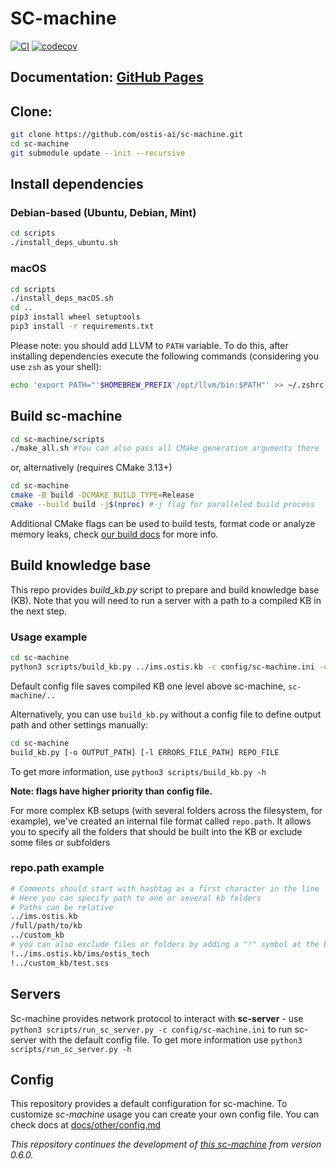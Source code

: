 # SC-machine

[![CI](https://github.com/ostis-ai/sc-machine/actions/workflows/main.yml/badge.svg)](https://github.com/ostis-ai/sc-machine/actions/workflows/main.yml)
[![codecov](https://codecov.io/gh/ostis-ai/sc-machine/branch/main/graph/badge.svg?token=WU8O9Z1DNL)](https://codecov.io/gh/ostis-ai/sc-machine)

## Documentation: [GitHub Pages](https://ostis-ai.github.io/sc-machine)

## Clone:

```sh
git clone https://github.com/ostis-ai/sc-machine.git
cd sc-machine
git submodule update --init --recursive
```

## Install dependencies

### Debian-based (Ubuntu, Debian, Mint)

```sh
cd scripts
./install_deps_ubuntu.sh
```

### macOS
```sh
cd scripts
./install_deps_macOS.sh
cd ..
pip3 install wheel setuptools
pip3 install -r requirements.txt
```
Please note: you should add LLVM to `PATH` variable. To do this, after installing dependencies execute the following commands (considering you use `zsh` as your shell):
```sh
echo 'export PATH="'$HOMEBREW_PREFIX'/opt/llvm/bin:$PATH"' >> ~/.zshrc
```

## Build sc-machine
```sh
cd sc-machine/scripts
./make_all.sh #You can also pass all CMake generation arguments there
```
or, alternatively (requires CMake 3.13+)
```sh
cd sc-machine
cmake -B build -DCMAKE_BUILD_TYPE=Release
cmake --build build -j$(nproc) #-j flag for paralleled build process
```
Additional CMake flags can be used to build tests, format code or analyze memory leaks, check [our build docs](docs/build/cmake-flags.md) for more info.

## Build knowledge base

This repo provides *build_kb.py* script to prepare and build knowledge base (KB). Note that you will need to run a server with a path to a compiled KB in the next step.

### Usage example
```sh
cd sc-machine
python3 scripts/build_kb.py ../ims.ostis.kb -c config/sc-machine.ini -o kb.bin
```

Default config file saves compiled KB one level above sc-machine, `sc-machine/..`

Alternatively, you can use `build_kb.py` without a config file to define output path and other settings manually:
```sh
cd sc-machine
build_kb.py [-o OUTPUT_PATH] [-l ERRORS_FILE_PATH] REPO_FILE
```
To get more information, use `python3 scripts/build_kb.py -h`

**Note: flags have higher priority than config file.**

For more complex KB setups (with several folders across the filesystem, for example), we've created an internal file format called `repo.path`. It allows you to specify all the folders that should be built into the KB or exclude some files or subfolders
### repo.path example
```sh
# Comments should start with hashtag as a first character in the line
# Here you can specify path to one or several kb folders
# Paths can be relative
../ims.ostis.kb
/full/path/to/kb
../custom_kb
# you can also exclude files or folders by adding a "!" symbol at the beginning of the line
!../ims.ostis.kb/ims/ostis_tech
!../custom_kb/test.scs
```

## Servers

Sc-machine provides network protocol to interact with **sc-server** - use `python3 scripts/run_sc_server.py -c config/sc-machine.ini` to run sc-server with the default config file.
To get more information use `python3 scripts/run_sc_server.py -h`

## Config

This repository provides a default configuration for sc-machine. To customize *sc-machine* usage you can create your own config file. You can check docs at [docs/other/config.md](docs/other/config.md)

*This repository continues the development of [this sc-machine](https://github.com/ostis-dev/sc-machine) from version 0.6.0.*
